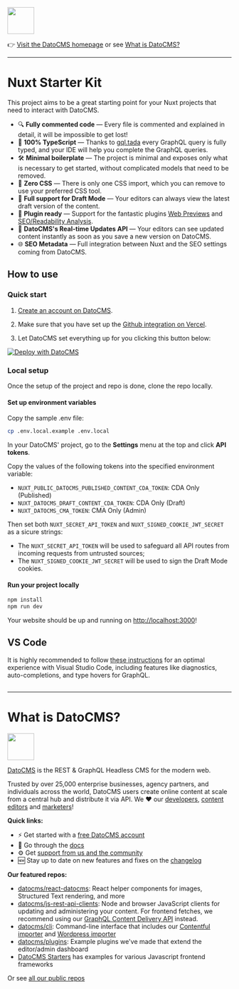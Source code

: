 <!--datocms-autoinclude-header start-->

<a href="https://www.datocms.com/"><img src="https://www.datocms.com/images/full_logo.svg" height="60"></a>

👉 [Visit the DatoCMS homepage](https://www.datocms.com) or see [What is DatoCMS?](#what-is-datocms)

---

<!--datocms-autoinclude-header end-->

# Nuxt Starter Kit

This project aims to be a great starting point for your Nuxt projects that need to interact with DatoCMS.

- 🔍 **Fully commented code** — Every file is commented and explained in detail, it will be impossible to get lost!
- 💯 **100% TypeScript** — Thanks to [gql.tada](https://gql-tada.0no.co/) every GraphQL query is fully typed, and your IDE will help you complete the GraphQL queries.
- 🛠️ **Minimal boilerplate** — The project is minimal and exposes only what is necessary to get started, without complicated models that need to be removed.
- 🚫 **Zero CSS** — There is only one CSS import, which you can remove to use your preferred CSS tool.
- 📝 **Full support for Draft Mode** — Your editors can always view the latest draft version of the content.
- 🧩 **Plugin ready** — Support for the fantastic plugins [Web Previews](https://www.datocms.com/marketplace/plugins/i/datocms-plugin-web-previews) and [SEO/Readability Analysis](https://www.datocms.com/marketplace/plugins/i/datocms-plugin-seo-readability-analysis).
- 🔄 **DatoCMS's Real-time Updates API** — Your editors can see updated content instantly as soon as you save a new version on DatoCMS.
- 🌐 **SEO Metadata** — Full integration between Nuxt and the SEO settings coming from DatoCMS.

## How to use

### Quick start

1. [Create an account on DatoCMS](https://datocms.com).

2. Make sure that you have set up the [Github integration on Vercel](https://vercel.com/docs/git/vercel-for-github).

3. Let DatoCMS set everything up for you clicking this button below:

[![Deploy with DatoCMS](https://dashboard.datocms.com/deploy/button.svg)](https://dashboard.datocms.com/deploy?repo=datocms%2Fnuxt-starter-kit%3Amain)

### Local setup

Once the setup of the project and repo is done, clone the repo locally.

#### Set up environment variables

Copy the sample .env file:

```bash
cp .env.local.example .env.local
```

In your DatoCMS' project, go to the **Settings** menu at the top and click **API tokens**.

Copy the values of the following tokens into the specified environment variable:

- `NUXT_PUBLIC_DATOCMS_PUBLISHED_CONTENT_CDA_TOKEN`: CDA Only (Published)
- `NUXT_DATOCMS_DRAFT_CONTENT_CDA_TOKEN`: CDA Only (Draft)
- `NUXT_DATOCMS_CMA_TOKEN`: CMA Only (Admin)

Then set both `NUXT_SECRET_API_TOKEN` and `NUXT_SIGNED_COOKIE_JWT_SECRET` as a sicure strings:

- The `NUXT_SECRET_API_TOKEN` will be used to safeguard all API routes from incoming requests from untrusted sources;
- The `NUXT_SIGNED_COOKIE_JWT_SECRET` will be used to sign the Draft Mode cookies.

#### Run your project locally

```bash
npm install
npm run dev
```

Your website should be up and running on [http://localhost:3000](http://localhost:3000)!

## VS Code

It is highly recommended to follow [these instructions](https://gql-tada.0no.co/get-started/installation#vscode-setup) for an optimal experience with Visual Studio Code, including features like diagnostics, auto-completions, and type hovers for GraphQL.

## <!--datocms-autoinclude-footer start-->

---

# What is DatoCMS?
<a href="https://www.datocms.com/"><img src="https://www.datocms.com/images/full_logo.svg" height="60"></a>

[DatoCMS](https://www.datocms.com/) is the REST & GraphQL Headless CMS for the modern web.

Trusted by over 25,000 enterprise businesses, agency partners, and individuals across the world, DatoCMS users create online content at scale from a central hub and distribute it via API. We ❤️ our [developers](https://www.datocms.com/team/best-cms-for-developers), [content editors](https://www.datocms.com/team/content-creators) and [marketers](https://www.datocms.com/team/cms-digital-marketing)!

**Quick links:**

- ⚡️ Get started with a [free DatoCMS account](https://dashboard.datocms.com/signup)
- 🔖 Go through the [docs](https://www.datocms.com/docs)
- ⚙️ Get [support from us and the community](https://community.datocms.com/)
- 🆕 Stay up to date on new features and fixes on the [changelog](https://www.datocms.com/product-updates)

**Our featured repos:**
- [datocms/react-datocms](https://github.com/datocms/react-datocms): React helper components for images, Structured Text rendering, and more
- [datocms/js-rest-api-clients](https://github.com/datocms/js-rest-api-clients): Node and browser JavaScript clients for updating and administering your content. For frontend fetches, we recommend using our [GraphQL Content Delivery API](https://www.datocms.com/docs/content-delivery-api) instead.
- [datocms/cli](https://github.com/datocms/cli): Command-line interface that includes our [Contentful importer](https://github.com/datocms/cli/tree/main/packages/cli-plugin-contentful) and [Wordpress importer](https://github.com/datocms/cli/tree/main/packages/cli-plugin-wordpress)
- [datocms/plugins](https://github.com/datocms/plugins): Example plugins we've made that extend the editor/admin dashboard
- [DatoCMS Starters](https://www.datocms.com/marketplace/starters) has examples for various Javascript frontend frameworks

Or see [all our public repos](https://github.com/orgs/datocms/repositories?q=&type=public&language=&sort=stargazers)

<!--datocms-autoinclude-footer end-->
